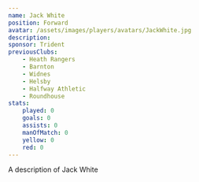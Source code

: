 ```yaml
---
name: Jack White
position: Forward
avatar: /assets/images/players/avatars/JackWhite.jpg
description:
sponsor: Trident
previousClubs:
    - Heath Rangers
    - Barnton
    - Widnes
    - Helsby
    - Halfway Athletic
    - Roundhouse
stats:
    played: 0
    goals: 0
    assists: 0
    manOfMatch: 0
    yellow: 0
    red: 0
---
```

A description of Jack White